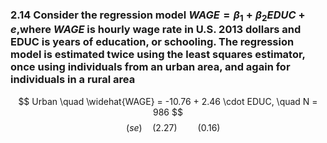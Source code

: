 ### 2.14 Consider the regression model $WAGE =β_1 +β_2EDUC +e$,where $WAGE$ is hourly wage rate in U.S.  2013 dollars and EDUC is years of education, or schooling. The regression model is estimated twice using the least squares estimator, once using individuals from an urban area, and again for individuals in a rural area

$$ Urban \quad \widehat{WAGE} = -10.76 + 2.46 \cdot EDUC, \quad N = 986 $$
$$\quad (se) \quad (2.27) \quad\quad (0.16)$$

